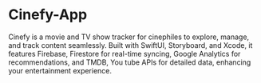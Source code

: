 # Cinefy-App
Cinefy is a movie and TV show tracker for cinephiles to explore, manage, and track content seamlessly. Built with SwiftUI, Storyboard, and Xcode, it features Firebase, Firestore for real-time syncing, Google Analytics for recommendations, and TMDB, You tube APIs for detailed data, enhancing your entertainment experience.
